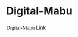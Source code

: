 # Digital-Mabu

<font face = 'INVASION2000'> Digital-Mabu </font>
<a href="https://www.mabu.best" target="_blank">Link</a>


